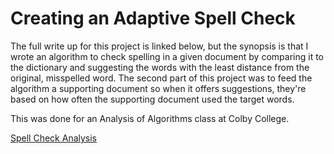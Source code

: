 # Creating an Adaptive Spell Check

The full write up for this project is linked below, but the synopsis is that I wrote an algorithm to check spelling in a given document by comparing it to the dictionary and suggesting the words with the least distance from the original, misspelled word. The second part of this project was to feed the algorithm a supporting document so when it offers suggestions, they're based on how often the supporting document used the target words. 

This was done for an Analysis of Algorithms class at Colby College.

[Spell Check Analysis](https://github.com/user-attachments/files/19197851/CS375_Proj4_WriteUp_Team_AH.2.pdf)
